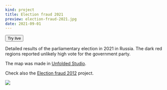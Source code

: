 ```yaml
---
kind: project
title: Election fraud 2021
preview: election-fraud-2021.jpg
date: 2021-09-01
---
```


<button href="https://studio.unfolded.ai/public/8adc5c29-0d2b-437d-8f61-54ff4c51f6e0" >Try live</button>

Detailed results of the parliamentary election in 2021 in Russia.
The dark red regions reported unlikely high vote for the government party.

The map was made in [Unfolded Studio](https://studio.unfolded.ai/).

Check also the [Election fraud 2012](/p/election-fraud) project.

![](election-fraud-2021.jpg)
